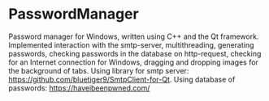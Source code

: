 # PasswordManager
Password manager for Windows, written using C++ and the Qt framework. Implemented interaction with the smtp-server, multithreading, generating passwords, checking passwords in the database on http-request, checking for an Internet connection for Windows, dragging and dropping images for the background of tabs. Using library for smtp server: https://github.com/bluetiger9/SmtpClient-for-Qt. Using database of passwords: https://haveibeenpwned.com/
